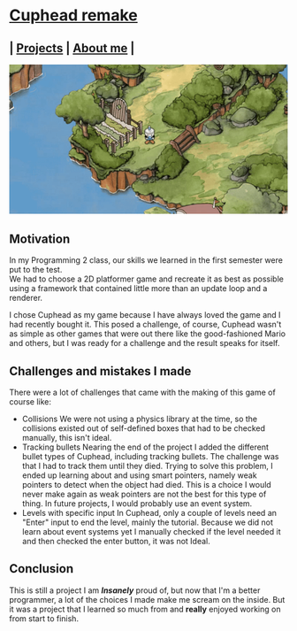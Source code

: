# [Cuphead remake](https://github.com/DaanDemaecker/CupheadRemake)

## | [Projects](https://daandemaecker.github.io)  |    [About me](https://daandemaecker.github.io/AboutMe.html)  |

<img src="../Content/Cuphead.gif" alt="drawing"/>

## Motivation
In my Programming 2 class, our skills we learned in the first semester were put to the test.  
We had to choose a 2D platformer game and recreate it as best as possible using a framework that contained little more than an update loop and a renderer.  

I chose Cuphead as my game because I have always loved the game and I had recently bought it. This posed a challenge, of course, Cuphead wasn't as simple as other games that were out there like the good-fashioned Mario and others, but I was ready for a challenge and the result speaks for itself.

## Challenges and mistakes I made
There were a lot of challenges that came with the making of this game of course like:
- Collisions
   We were not using a physics library at the time, so the collisions existed out of self-defined boxes that had to be checked manually, this isn't ideal.
- Tracking bullets
  Nearing the end of the project I added the different bullet types of Cuphead, including tracking bullets. The challenge was that I had to track them until they died. Trying to solve this problem, I ended up learning about and using smart pointers,  namely weak pointers to detect when the object had died. This is a choice I would never make again as weak pointers are not the best for this type of thing. In future projects, I would probably use an event system.
- Levels with specific input
  In Cuphead, only a couple of levels need an "Enter" input to end the level, mainly the tutorial. Because we did not learn about event systems yet I manually checked if the level needed it and then checked the enter button, it was not Ideal.

## Conclusion
This is still a project I am ***Insanely*** proud of, but now that I'm a better programmer, a lot of the choices I made make me scream on the inside. But it was a project that I learned so much from and **really** enjoyed working on from start to finish.  
